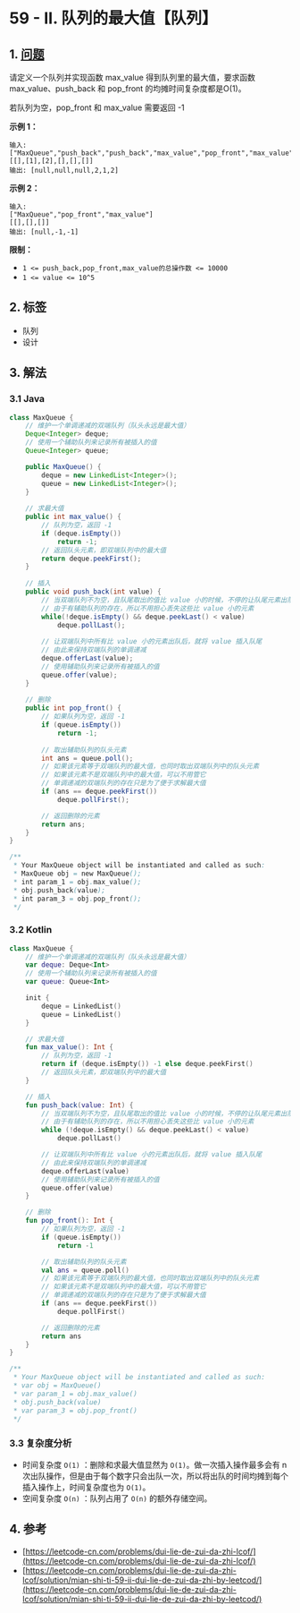 # 59 - II. 队列的最大值【队列】

## 1. [问题](https://leetcode-cn.com/problems/dui-lie-de-zui-da-zhi-lcof/)

请定义一个队列并实现函数 max\_value 得到队列里的最大值，要求函数max\_value、push\_back 和 pop\_front 的均摊时间复杂度都是O\(1\)。

若队列为空，pop\_front 和 max\_value 需要返回 -1

**示例 1：**

```text
输入: 
["MaxQueue","push_back","push_back","max_value","pop_front","max_value"]
[[],[1],[2],[],[],[]]
输出: [null,null,null,2,1,2]
```

**示例 2：**

```text
输入: 
["MaxQueue","pop_front","max_value"]
[[],[],[]]
输出: [null,-1,-1]
```

**限制：**

* `1 <= push_back,pop_front,max_value的总操作数 <= 10000`
* `1 <= value <= 10^5`

## 2. 标签

* 队列
* 设计

## 3. 解法

### 3.1 Java

```java
class MaxQueue {
    // 维护一个单调递减的双端队列（队头永远是最大值）
    Deque<Integer> deque;
    // 使用一个辅助队列来记录所有被插入的值
    Queue<Integer> queue;

    public MaxQueue() {
        deque = new LinkedList<Integer>();
        queue = new LinkedList<Integer>();
    }
    
    // 求最大值
    public int max_value() {
        // 队列为空，返回 -1
        if (deque.isEmpty())
            return -1;
        // 返回队头元素，即双端队列中的最大值
        return deque.peekFirst();
    }
    
    // 插入
    public void push_back(int value) {
        // 当双端队列不为空，且队尾取出的值比 value 小的时候，不停的让队尾元素出队
        // 由于有辅助队列的存在，所以不用担心丢失这些比 value 小的元素
        while(!deque.isEmpty() && deque.peekLast() < value) 
            deque.pollLast();
        
        // 让双端队列中所有比 value 小的元素出队后，就将 value 插入队尾
        // 由此来保持双端队列的单调递减
        deque.offerLast(value);
        // 使用辅助队列来记录所有被插入的值
        queue.offer(value);
    }
   
    // 删除
    public int pop_front() {
        // 如果队列为空，返回 -1
        if (queue.isEmpty())
            return -1;
        
        // 取出辅助队列的队头元素
        int ans = queue.poll();
        // 如果该元素等于双端队列的最大值，也同时取出双端队列中的队头元素
        // 如果该元素不是双端队列中的最大值，可以不用管它
        // 单调递减的双端队列的存在只是为了便于求解最大值
        if (ans == deque.peekFirst())
            deque.pollFirst();

        // 返回删除的元素
        return ans;
    }
}

/**
 * Your MaxQueue object will be instantiated and called as such:
 * MaxQueue obj = new MaxQueue();
 * int param_1 = obj.max_value();
 * obj.push_back(value);
 * int param_3 = obj.pop_front();
 */
```

### 3.2 Kotlin

```kotlin
class MaxQueue {
    // 维护一个单调递减的双端队列（队头永远是最大值）
    var deque: Deque<Int>
    // 使用一个辅助队列来记录所有被插入的值
    var queue: Queue<Int>

    init {
        deque = LinkedList()
        queue = LinkedList()
    }

    // 求最大值
    fun max_value(): Int {
        // 队列为空，返回 -1
        return if (deque.isEmpty()) -1 else deque.peekFirst()
        // 返回队头元素，即双端队列中的最大值
    }

    // 插入
    fun push_back(value: Int) {
        // 当双端队列不为空，且队尾取出的值比 value 小的时候，不停的让队尾元素出队
        // 由于有辅助队列的存在，所以不用担心丢失这些比 value 小的元素
        while (!deque.isEmpty() && deque.peekLast() < value)
            deque.pollLast()

        // 让双端队列中所有比 value 小的元素出队后，就将 value 插入队尾
        // 由此来保持双端队列的单调递减
        deque.offerLast(value)
        // 使用辅助队列来记录所有被插入的值
        queue.offer(value)
    }

    // 删除
    fun pop_front(): Int {
        // 如果队列为空，返回 -1
        if (queue.isEmpty())
            return -1

        // 取出辅助队列的队头元素
        val ans = queue.poll()
        // 如果该元素等于双端队列的最大值，也同时取出双端队列中的队头元素
        // 如果该元素不是双端队列中的最大值，可以不用管它
        // 单调递减的双端队列的存在只是为了便于求解最大值
        if (ans == deque.peekFirst())
            deque.pollFirst()

        // 返回删除的元素
        return ans
    }
}

/**
 * Your MaxQueue object will be instantiated and called as such:
 * var obj = MaxQueue()
 * var param_1 = obj.max_value()
 * obj.push_back(value)
 * var param_3 = obj.pop_front()
 */
```

### 3.3 复杂度分析

* 时间复杂度 `O(1)` ：删除和求最大值显然为 `O(1)`。做一次插入操作最多会有 n 次出队操作，但是由于每个数字只会出队一次，所以将出队的时间均摊到每个插入操作上，时间复杂度也为 `O(1)`。
* 空间复杂度 `O(n)` ：队列占用了 `O(n)` 的额外存储空间。

## 4. 参考

* [https://leetcode-cn.com/problems/dui-lie-de-zui-da-zhi-lcof/](https://leetcode-cn.com/problems/dui-lie-de-zui-da-zhi-lcof/)
* [https://leetcode-cn.com/problems/dui-lie-de-zui-da-zhi-lcof/solution/mian-shi-ti-59-ii-dui-lie-de-zui-da-zhi-by-leetcod/](https://leetcode-cn.com/problems/dui-lie-de-zui-da-zhi-lcof/solution/mian-shi-ti-59-ii-dui-lie-de-zui-da-zhi-by-leetcod/)

